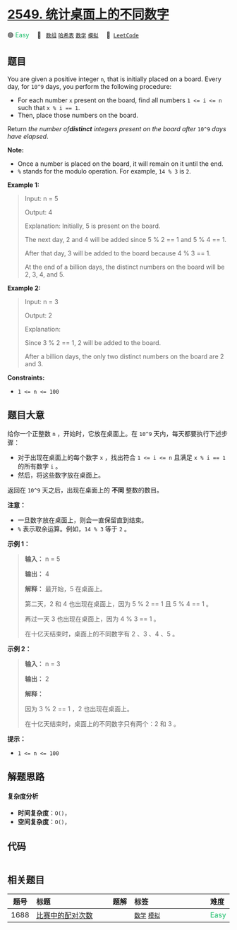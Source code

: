 # [2549. 统计桌面上的不同数字](https://leetcode.com/problems/count-distinct-numbers-on-board)

🟢 <font color=#15bd66>Easy</font>&emsp; 🔖&ensp; [`数组`](/tag/array.md) [`哈希表`](/tag/hash-table.md) [`数学`](/tag/math.md) [`模拟`](/tag/simulation.md)&emsp; 🔗&ensp;[`LeetCode`](https://leetcode.com/problems/count-distinct-numbers-on-board)

## 题目

You are given a positive integer `n`, that is initially placed on a board.
Every day, for `10^9` days, you perform the following procedure:

  * For each number `x` present on the board, find all numbers `1 <= i <= n` such that `x % i == 1`.
  * Then, place those numbers on the board.

Return _the number of**distinct** integers present on the board after_ `10^9`
_days have elapsed_.

**Note:**

  * Once a number is placed on the board, it will remain on it until the end.
  * `%` stands for the modulo operation. For example, `14 % 3` is `2`.



**Example 1:**

> Input: n = 5
> 
> Output: 4
> 
> Explanation: Initially, 5 is present on the board. 
> 
> The next day, 2 and 4 will be added since 5 % 2 == 1 and 5 % 4 == 1. 
> 
> After that day, 3 will be added to the board because 4 % 3 == 1. 
> 
> At the end of a billion days, the distinct numbers on the board will be 2, 3, 4, and 5. 

**Example 2:**

> Input: n = 3
> 
> Output: 2
> 
> Explanation: 
> 
> Since 3 % 2 == 1, 2 will be added to the board. 
> 
> After a billion days, the only two distinct numbers on the board are 2 and 3. 

**Constraints:**

  * `1 <= n <= 100`


## 题目大意

给你一个正整数 `n` ，开始时，它放在桌面上。在 `10^9` 天内，每天都要执行下述步骤：

  * 对于出现在桌面上的每个数字 `x` ，找出符合 `1 <= i <= n` 且满足 `x % i == 1` 的所有数字 `i` 。
  * 然后，将这些数字放在桌面上。

返回在 `10^9` 天之后，出现在桌面上的 **不同** 整数的数目。

**注意：**

  * 一旦数字放在桌面上，则会一直保留直到结束。
  * `%` 表示取余运算。例如，`14 % 3` 等于 `2` 。



**示例 1：**

> 
> 
> 
> 
> 
> **输入：** n = 5
> 
> **输出：** 4
> 
> **解释：** 最开始，5 在桌面上。 
> 
> 第二天，2 和 4 也出现在桌面上，因为 5 % 2 == 1 且 5 % 4 == 1 。 
> 
> 再过一天 3 也出现在桌面上，因为 4 % 3 == 1 。 
> 
> 在十亿天结束时，桌面上的不同数字有 2 、3 、4 、5 。
> 
> 

**示例 2：**

> 
> 
> 
> 
> 
> **输入：** n = 3 
> 
> **输出：** 2
> 
> **解释：** 
> 
> 因为 3 % 2 == 1 ，2 也出现在桌面上。 
> 
> 在十亿天结束时，桌面上的不同数字只有两个：2 和 3 。 
> 
> 



**提示：**

  * `1 <= n <= 100`


## 解题思路

#### 复杂度分析

- **时间复杂度**：`O()`，
- **空间复杂度**：`O()`，

## 代码

```javascript

```

## 相关题目

<!-- prettier-ignore -->
| 题号 | 标题 | 题解 | 标签 | 难度 |
| :------: | :------ | :------: | :------ | :------ |
| 1688 | [比赛中的配对次数](https://leetcode.com/problems/count-of-matches-in-tournament) |  |  [`数学`](/tag/math.md) [`模拟`](/tag/simulation.md) | <font color=#15bd66>Easy</font> |

<style>
.blue {
    background-color: #096dd9;
    padding: 0.25rem 0.5rem;
    margin: 0;
    font-size: 0.85em;
    border-radius: 3px;
    color: white;
    font-weight: 500;
}
table th:first-of-type { width: 10%; }
table th:nth-of-type(2) { width: 35%; }
table th:nth-of-type(3) { width: 10%; }
table th:nth-of-type(4) { width: 35%; }
table th:nth-of-type(5) { width: 10%; }
</style>
